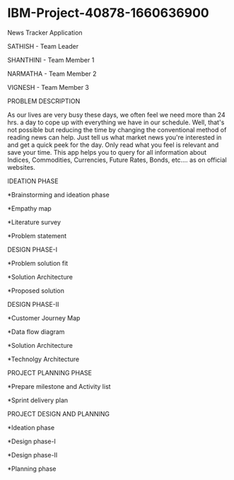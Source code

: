 # IBM-Project-40878-1660636900
News Tracker Application


SATHISH - Team Leader


SHANTHINI - Team Member 1


NARMATHA - Team Member 2


VIGNESH - Team Member 3

PROBLEM DESCRIPTION

As our lives are very busy these days, we often feel we need more than 24 hrs. a day to cope up with everything we have in our schedule. Well, that's not possible but reducing the time by changing the conventional method of reading news can help. Just tell us what market news you're interested in and get a quick peek for the day. Only read what you feel is relevant and save your time. This app helps you to query for all information about Indices, Commodities, Currencies, Future Rates, Bonds, etc.… as on official websites.




IDEATION PHASE

  *Brainstorming and ideation phase
  
  *Empathy map
  
  *Literature survey
  
  *Problem statement
  



DESIGN PHASE-I

  *Problem solution fit
  
  *Solution Architecture
  
  *Proposed solution
  
DESIGN PHASE-II

  *Customer Journey Map
  
  *Data flow diagram
  
  *Solution Architecture
  
  *Technolgy Architecture
  




PROJECT PLANNING PHASE

  *Prepare milestone and Activity list
  
  *Sprint delivery plan
  



PROJECT DESIGN AND PLANNING

  *Ideation phase
  
  *Design phase-I
  
  *Design phase-II
  
  *Planning phase
 
